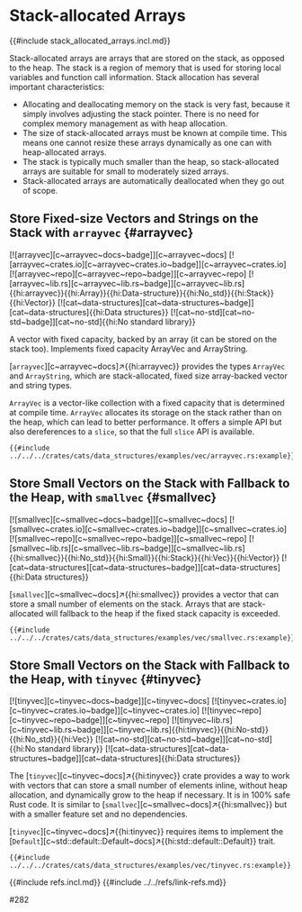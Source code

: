 # Stack-allocated Arrays

{{#include stack_allocated_arrays.incl.md}}

Stack-allocated arrays are arrays that are stored on the stack, as opposed to the heap. The stack is a region of memory that is used for storing local variables and function call information. Stack allocation has several important characteristics:
- Allocating and deallocating memory on the stack is very fast, because it simply involves adjusting the stack pointer. There is no need for complex memory management as with heap allocation.
- The size of stack-allocated arrays must be known at compile time. This means one cannot resize these arrays dynamically as one can with heap-allocated arrays.
- The stack is typically much smaller than the heap, so stack-allocated arrays are suitable for small to moderately sized arrays.
- Stack-allocated arrays are automatically deallocated when they go out of scope.

## Store Fixed-size Vectors and Strings on the Stack with `arrayvec` {#arrayvec}

[![arrayvec][c~arrayvec~docs~badge]][c~arrayvec~docs] [![arrayvec~crates.io][c~arrayvec~crates.io~badge]][c~arrayvec~crates.io] [![arrayvec~repo][c~arrayvec~repo~badge]][c~arrayvec~repo] [![arrayvec~lib.rs][c~arrayvec~lib.rs~badge]][c~arrayvec~lib.rs]{{hi:arrayvec}}{{hi:Array}}{{hi:Data-structure}}{{hi:No_std}}{{hi:Stack}}{{hi:Vector}} [![cat~data-structures][cat~data-structures~badge]][cat~data-structures]{{hi:Data structures}} [![cat~no-std][cat~no-std~badge]][cat~no-std]{{hi:No standard library}}


A vector with fixed capacity, backed by an array (it can be stored on the stack too). Implements fixed capacity ArrayVec and ArrayString.

[`arrayvec`][c~arrayvec~docs]↗{{hi:arrayvec}} provides the types `ArrayVec` and `ArrayString`, which are stack-allocated, fixed size array-backed vector and string types.

`ArrayVec` is a vector-like collection with a fixed capacity that is determined at compile time.
`ArrayVec` allocates its storage on the stack rather than on the heap, which can lead to better performance.
It offers a simple API but also dereferences to a `slice`, so that the full `slice` API is available.

```rust,editable,noplayground
{{#include ../../../crates/cats/data_structures/examples/vec/arrayvec.rs:example}}
```

## Store Small Vectors on the Stack with Fallback to the Heap, with `smallvec` {#smallvec}

[![smallvec][c~smallvec~docs~badge]][c~smallvec~docs] [![smallvec~crates.io][c~smallvec~crates.io~badge]][c~smallvec~crates.io] [![smallvec~repo][c~smallvec~repo~badge]][c~smallvec~repo] [![smallvec~lib.rs][c~smallvec~lib.rs~badge]][c~smallvec~lib.rs]{{hi:smallvec}}{{hi:No_std}}{{hi:Small}}{{hi:Stack}}{{hi:Vec}}{{hi:Vector}} [![cat~data-structures][cat~data-structures~badge]][cat~data-structures]{{hi:Data structures}}

[`smallvec`][c~smallvec~docs]↗{{hi:smallvec}} provides a vector that can store a small number of elements on the stack.
Arrays that are stack-allocated will fallback to the heap if the fixed stack capacity is exceeded.

```rust,editable,noplayground
{{#include ../../../crates/cats/data_structures/examples/vec/smallvec.rs:example}}
```

## Store Small Vectors on the Stack with Fallback to the Heap, with `tinyvec` {#tinyvec}

[![tinyvec][c~tinyvec~docs~badge]][c~tinyvec~docs] [![tinyvec~crates.io][c~tinyvec~crates.io~badge]][c~tinyvec~crates.io] [![tinyvec~repo][c~tinyvec~repo~badge]][c~tinyvec~repo] [![tinyvec~lib.rs][c~tinyvec~lib.rs~badge]][c~tinyvec~lib.rs]{{hi:tinyvec}}{{hi:No-std}}{{hi:No_std}}{{hi:Vec}} [![cat~no-std][cat~no-std~badge]][cat~no-std]{{hi:No standard library}} [![cat~data-structures][cat~data-structures~badge]][cat~data-structures]{{hi:Data structures}}

The [`tinyvec`][c~tinyvec~docs]↗{{hi:tinyvec}} crate provides a way to work with vectors that can store a small number of elements inline, without heap allocation, and dynamically grow to the heap if necessary. It is in 100% safe Rust code. It is similar to [`smallvec`][c~smallvec~docs]↗{{hi:smallvec}} but with a smaller feature set and no dependencies.

[`tinyvec`][c~tinyvec~docs]↗{{hi:tinyvec}} requires items to implement the [`Default`][c~std::default::Default~docs]↗{{hi:std::default::Default}} trait.

```rust,editable,noplayground
{{#include ../../../crates/cats/data_structures/examples/vec/tinyvec.rs:example}}
```

{{#include refs.incl.md}}
{{#include ../../refs/link-refs.md}}

<div class="hidden">
#282
</div>
